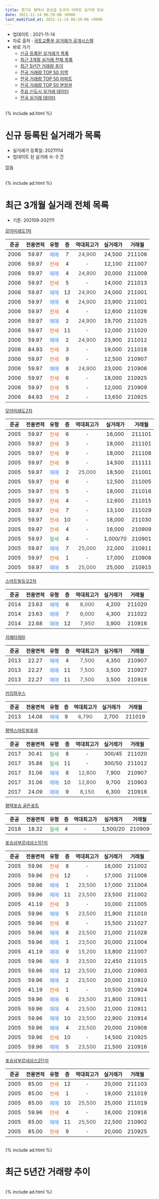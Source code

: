 ```yaml
---
title: 경기도 평택시 포승읍 도곡리 아파트 실거래 정보
date: 2021-11-14 06:39:06 +0900
last_modified_at: 2021-11-14 06:39:06 +0900
---
```


* 업데이트 : 2021-11-14
* 자료 출처 : [국토교통부 실거래가 공개시스템](http://rt.molit.go.kr)
* 바로 가기
    * [신규 등록된 실거래가 목록](#신규-등록된-실거래가-목록)
    * [최근 3개월 실거래 전체 목록](#최근-3개월-실거래-전체-목록)
    * [최근 5년간 거래량 추이](#최근-5년간-거래량-추이)
    * [전국 거래량 TOP 50 지역](https://inasie.github.io/apt-trade-info/최근-3개월-전국에서-가장-거래가-많이-발생한-지역)
    * [전국 거래량 TOP 50 아파트](https://inasie.github.io/apt-trade-info/최근-3개월-전국에서-가장-거래가-많이-발생한-아파트)
    * [전국 거래량 TOP 50 분양권](https://inasie.github.io/apt-trade-info/최근-3개월-전국에서-가장-거래가-많이-발생한-분양권)
    * [주요 신도시 실거래 데이터](https://inasie.github.io/apt-trade-info/주요-신도시)
    * [전국 실거래 데이터](https://inasie.github.io/apt-trade-info/전국)
<br>
{% include ad.html %}
<br>

# 신규 등록된 실거래가 목록
* 실거래가 등록일: 20211114
* 업데이트 된 실거래 수: 0 건

없음

<br>
{% include ad.html %}
<br>

# 최근 3개월 실거래 전체 목록
* 기준: 202109-202111


[모아미래도1차](https://search.naver.com/search.naver?query=%EA%B2%BD%EA%B8%B0%EB%8F%84+%ED%8F%89%ED%83%9D%EC%8B%9C+%ED%8F%AC%EC%8A%B9%EC%9D%8D+%EB%8F%84%EA%B3%A1%EB%A6%AC+%EB%AA%A8%EC%95%84%EB%AF%B8%EB%9E%98%EB%8F%841%EC%B0%A8)

|준공|전용면적|유형|층|역대최고가|실거래가|거래월|
|:---:|:---:|:---:|:---:|:---:|:---:|:---:|
|2006|59.97|<span style="color:#4285f3">매매</span>|7|<span style="color:#444444">24,900</span>|24,500|211106|
|2006|59.97|<span style="color:#ff5a00">전세</span>|4|<span style="color:#444444">-</span>|12,100|211007|
|2006|59.97|<span style="color:#4285f3">매매</span>|4|<span style="color:#444444">24,900</span>|20,000|211009|
|2006|59.97|<span style="color:#ff5a00">전세</span>|5|<span style="color:#444444">-</span>|14,000|211013|
|2006|59.97|<span style="color:#4285f3">매매</span>|12|<span style="color:#444444">24,900</span>|24,000|211001|
|2006|59.97|<span style="color:#4285f3">매매</span>|6|<span style="color:#444444">24,900</span>|23,900|211001|
|2006|59.97|<span style="color:#ff5a00">전세</span>|4|<span style="color:#444444">-</span>|12,600|211026|
|2006|59.97|<span style="color:#4285f3">매매</span>|2|<span style="color:#444444">24,900</span>|19,700|211025|
|2006|59.97|<span style="color:#ff5a00">전세</span>|11|<span style="color:#444444">-</span>|12,000|211020|
|2006|59.97|<span style="color:#4285f3">매매</span>|2|<span style="color:#444444">24,900</span>|23,900|211012|
|2006|84.93|<span style="color:#ff5a00">전세</span>|3|<span style="color:#444444">-</span>|19,000|211018|
|2006|59.97|<span style="color:#ff5a00">전세</span>|9|<span style="color:#444444">-</span>|12,500|210907|
|2006|59.97|<span style="color:#4285f3">매매</span>|8|<span style="color:#444444">24,900</span>|23,000|210906|
|2006|59.97|<span style="color:#ff5a00">전세</span>|6|<span style="color:#444444">-</span>|18,000|210925|
|2006|59.97|<span style="color:#ff5a00">전세</span>|5|<span style="color:#444444">-</span>|12,000|210909|
|2006|84.93|<span style="color:#ff5a00">전세</span>|2|<span style="color:#444444">-</span>|13,650|210925|

[모아미래도2차](https://search.naver.com/search.naver?query=%EA%B2%BD%EA%B8%B0%EB%8F%84+%ED%8F%89%ED%83%9D%EC%8B%9C+%ED%8F%AC%EC%8A%B9%EC%9D%8D+%EB%8F%84%EA%B3%A1%EB%A6%AC+%EB%AA%A8%EC%95%84%EB%AF%B8%EB%9E%98%EB%8F%842%EC%B0%A8)

|준공|전용면적|유형|층|역대최고가|실거래가|거래월|
|:---:|:---:|:---:|:---:|:---:|:---:|:---:|
|2005|59.97|<span style="color:#ff5a00">전세</span>|6|<span style="color:#444444">-</span>|16,000|211101|
|2005|59.97|<span style="color:#ff5a00">전세</span>|3|<span style="color:#444444">-</span>|18,000|211101|
|2005|59.97|<span style="color:#ff5a00">전세</span>|9|<span style="color:#444444">-</span>|18,000|211108|
|2005|59.97|<span style="color:#ff5a00">전세</span>|9|<span style="color:#444444">-</span>|14,500|211111|
|2005|59.97|<span style="color:#4285f3">매매</span>|2|<span style="color:#444444">25,000</span>|18,500|211001|
|2005|59.97|<span style="color:#ff5a00">전세</span>|6|<span style="color:#444444">-</span>|12,500|211005|
|2005|59.97|<span style="color:#ff5a00">전세</span>|5|<span style="color:#444444">-</span>|18,000|211016|
|2005|59.97|<span style="color:#ff5a00">전세</span>|4|<span style="color:#444444">-</span>|12,600|211015|
|2005|59.97|<span style="color:#ff5a00">전세</span>|7|<span style="color:#444444">-</span>|13,100|211029|
|2005|59.97|<span style="color:#ff5a00">전세</span>|10|<span style="color:#444444">-</span>|18,000|211030|
|2005|59.97|<span style="color:#ff5a00">전세</span>|4|<span style="color:#444444">-</span>|16,000|210909|
|2005|59.97|<span style="color:#34a853">월세</span>|4|<span style="color:#444444">-</span>|1,000/70|210901|
|2005|59.97|<span style="color:#4285f3">매매</span>|7|<span style="color:#444444">25,000</span>|22,000|210911|
|2005|59.97|<span style="color:#ff5a00">전세</span>|1|<span style="color:#444444">-</span>|17,000|210908|
|2005|59.97|<span style="color:#4285f3">매매</span>|5|<span style="color:#444444">25,000</span>|25,000|210915|

[스마트빌듀오2차](https://search.naver.com/search.naver?query=%EA%B2%BD%EA%B8%B0%EB%8F%84+%ED%8F%89%ED%83%9D%EC%8B%9C+%ED%8F%AC%EC%8A%B9%EC%9D%8D+%EB%8F%84%EA%B3%A1%EB%A6%AC+%EC%8A%A4%EB%A7%88%ED%8A%B8%EB%B9%8C%EB%93%80%EC%98%A42%EC%B0%A8)

|준공|전용면적|유형|층|역대최고가|실거래가|거래월|
|:---:|:---:|:---:|:---:|:---:|:---:|:---:|
|2014|23.63|<span style="color:#4285f3">매매</span>|6|<span style="color:#444444">8,000</span>|4,200|211020|
|2014|23.63|<span style="color:#4285f3">매매</span>|7|<span style="color:#444444">8,000</span>|4,300|211022|
|2014|22.68|<span style="color:#4285f3">매매</span>|12|<span style="color:#444444">7,950</span>|3,900|210916|

[지예타워Ⅲ](https://search.naver.com/search.naver?query=%EA%B2%BD%EA%B8%B0%EB%8F%84+%ED%8F%89%ED%83%9D%EC%8B%9C+%ED%8F%AC%EC%8A%B9%EC%9D%8D+%EB%8F%84%EA%B3%A1%EB%A6%AC+%EC%A7%80%EC%98%88%ED%83%80%EC%9B%8C%E2%85%A2)

|준공|전용면적|유형|층|역대최고가|실거래가|거래월|
|:---:|:---:|:---:|:---:|:---:|:---:|:---:|
|2013|22.27|<span style="color:#4285f3">매매</span>|4|<span style="color:#444444">7,500</span>|4,350|210907|
|2013|22.27|<span style="color:#4285f3">매매</span>|11|<span style="color:#444444">7,500</span>|3,500|210927|
|2013|22.27|<span style="color:#4285f3">매매</span>|11|<span style="color:#444444">7,500</span>|3,500|210916|

[카임하우스](https://search.naver.com/search.naver?query=%EA%B2%BD%EA%B8%B0%EB%8F%84+%ED%8F%89%ED%83%9D%EC%8B%9C+%ED%8F%AC%EC%8A%B9%EC%9D%8D+%EB%8F%84%EA%B3%A1%EB%A6%AC+%EC%B9%B4%EC%9E%84%ED%95%98%EC%9A%B0%EC%8A%A4)

|준공|전용면적|유형|층|역대최고가|실거래가|거래월|
|:---:|:---:|:---:|:---:|:---:|:---:|:---:|
|2013|14.08|<span style="color:#4285f3">매매</span>|9|<span style="color:#444444">6,790</span>|2,700|211019|

[평택스마트빌포레](https://search.naver.com/search.naver?query=%EA%B2%BD%EA%B8%B0%EB%8F%84+%ED%8F%89%ED%83%9D%EC%8B%9C+%ED%8F%AC%EC%8A%B9%EC%9D%8D+%EB%8F%84%EA%B3%A1%EB%A6%AC+%ED%8F%89%ED%83%9D%EC%8A%A4%EB%A7%88%ED%8A%B8%EB%B9%8C%ED%8F%AC%EB%A0%88)

|준공|전용면적|유형|층|역대최고가|실거래가|거래월|
|:---:|:---:|:---:|:---:|:---:|:---:|:---:|
|2017|30.41|<span style="color:#34a853">월세</span>|8|<span style="color:#444444">-</span>|300/45|211020|
|2017|35.88|<span style="color:#34a853">월세</span>|11|<span style="color:#444444">-</span>|300/50|211012|
|2017|31.06|<span style="color:#4285f3">매매</span>|8|<span style="color:#444444">12,800</span>|7,900|210907|
|2017|31.06|<span style="color:#4285f3">매매</span>|10|<span style="color:#444444">12,800</span>|9,700|210903|
|2017|24.09|<span style="color:#4285f3">매매</span>|9|<span style="color:#444444">8,150</span>|6,300|210916|


<script async src="//pagead2.googlesyndication.com/pagead/js/adsbygoogle.js"></script>
<!-- 기본 -->
<ins class="adsbygoogle"
     style="display:block"
     data-ad-client="ca-pub-2446590836940007"
     data-ad-slot="1659523306"
     data-ad-format="auto"
     data-full-width-responsive="true"></ins>
<script>
(adsbygoogle = window.adsbygoogle || []).push({});
</script>


[평택포승 골든포트](https://search.naver.com/search.naver?query=%EA%B2%BD%EA%B8%B0%EB%8F%84+%ED%8F%89%ED%83%9D%EC%8B%9C+%ED%8F%AC%EC%8A%B9%EC%9D%8D+%EB%8F%84%EA%B3%A1%EB%A6%AC+%ED%8F%89%ED%83%9D%ED%8F%AC%EC%8A%B9+%EA%B3%A8%EB%93%A0%ED%8F%AC%ED%8A%B8)

|준공|전용면적|유형|층|역대최고가|실거래가|거래월|
|:---:|:---:|:---:|:---:|:---:|:---:|:---:|
|2018|18.32|<span style="color:#34a853">월세</span>|4|<span style="color:#444444">-</span>|1,500/20|210909|

[포승삼부르네상스1단지](https://search.naver.com/search.naver?query=%EA%B2%BD%EA%B8%B0%EB%8F%84+%ED%8F%89%ED%83%9D%EC%8B%9C+%ED%8F%AC%EC%8A%B9%EC%9D%8D+%EB%8F%84%EA%B3%A1%EB%A6%AC+%ED%8F%AC%EC%8A%B9%EC%82%BC%EB%B6%80%EB%A5%B4%EB%84%A4%EC%83%81%EC%8A%A41%EB%8B%A8%EC%A7%80)

|준공|전용면적|유형|층|역대최고가|실거래가|거래월|
|:---:|:---:|:---:|:---:|:---:|:---:|:---:|
|2005|59.96|<span style="color:#ff5a00">전세</span>|8|<span style="color:#444444">-</span>|16,000|211002|
|2005|59.96|<span style="color:#ff5a00">전세</span>|12|<span style="color:#444444">-</span>|17,000|211006|
|2005|59.96|<span style="color:#4285f3">매매</span>|1|<span style="color:#444444">23,500</span>|17,000|211004|
|2005|59.96|<span style="color:#4285f3">매매</span>|11|<span style="color:#444444">23,500</span>|23,500|211002|
|2005|41.19|<span style="color:#ff5a00">전세</span>|3|<span style="color:#444444">-</span>|10,000|211005|
|2005|59.96|<span style="color:#4285f3">매매</span>|5|<span style="color:#444444">23,500</span>|21,900|211010|
|2005|59.96|<span style="color:#ff5a00">전세</span>|8|<span style="color:#444444">-</span>|15,500|211027|
|2005|59.96|<span style="color:#4285f3">매매</span>|8|<span style="color:#444444">23,500</span>|21,000|211028|
|2005|59.96|<span style="color:#4285f3">매매</span>|1|<span style="color:#444444">23,500</span>|20,000|211004|
|2005|41.19|<span style="color:#4285f3">매매</span>|9|<span style="color:#444444">15,200</span>|13,800|211007|
|2005|59.96|<span style="color:#4285f3">매매</span>|3|<span style="color:#444444">23,500</span>|22,450|211015|
|2005|59.96|<span style="color:#4285f3">매매</span>|12|<span style="color:#444444">23,500</span>|21,000|210903|
|2005|59.96|<span style="color:#4285f3">매매</span>|2|<span style="color:#444444">23,500</span>|20,000|210910|
|2005|41.19|<span style="color:#ff5a00">전세</span>|1|<span style="color:#444444">-</span>|10,500|210924|
|2005|59.96|<span style="color:#4285f3">매매</span>|6|<span style="color:#444444">23,500</span>|21,800|210911|
|2005|59.96|<span style="color:#4285f3">매매</span>|4|<span style="color:#444444">23,500</span>|21,000|210911|
|2005|59.96|<span style="color:#4285f3">매매</span>|10|<span style="color:#444444">23,500</span>|22,900|210914|
|2005|59.96|<span style="color:#4285f3">매매</span>|4|<span style="color:#444444">23,500</span>|20,000|210908|
|2005|59.96|<span style="color:#ff5a00">전세</span>|10|<span style="color:#444444">-</span>|14,500|210925|
|2005|59.96|<span style="color:#4285f3">매매</span>|5|<span style="color:#444444">23,500</span>|21,500|210916|

[포승삼부르네상스2단지](https://search.naver.com/search.naver?query=%EA%B2%BD%EA%B8%B0%EB%8F%84+%ED%8F%89%ED%83%9D%EC%8B%9C+%ED%8F%AC%EC%8A%B9%EC%9D%8D+%EB%8F%84%EA%B3%A1%EB%A6%AC+%ED%8F%AC%EC%8A%B9%EC%82%BC%EB%B6%80%EB%A5%B4%EB%84%A4%EC%83%81%EC%8A%A42%EB%8B%A8%EC%A7%80)

|준공|전용면적|유형|층|역대최고가|실거래가|거래월|
|:---:|:---:|:---:|:---:|:---:|:---:|:---:|
|2005|85.00|<span style="color:#ff5a00">전세</span>|12|<span style="color:#444444">-</span>|20,000|211103|
|2005|85.00|<span style="color:#ff5a00">전세</span>|1|<span style="color:#444444">-</span>|19,000|211019|
|2005|85.00|<span style="color:#4285f3">매매</span>|10|<span style="color:#444444">25,500</span>|25,000|211019|
|2005|59.96|<span style="color:#ff5a00">전세</span>|4|<span style="color:#444444">-</span>|16,000|210916|
|2005|85.00|<span style="color:#4285f3">매매</span>|11|<span style="color:#444444">25,500</span>|22,500|210902|
|2005|85.00|<span style="color:#ff5a00">전세</span>|9|<span style="color:#444444">-</span>|20,000|210925|


<br>
{% include ad.html %}
<br>

# 최근 5년간 거래량 추이


<div style="width:100%;">
    <canvas id="deal_progress" height="200"></canvas>
</div>

<script>
new Chart(document.getElementById("deal_progress"), {
    type: 'line',
    data: {
        labels: ['201611','201612','201701','201702','201703','201704','201705','201706','201707','201708','201709','201710','201711','201712','201801','201802','201803','201804','201805','201806','201807','201808','201809','201810','201811','201812','201901','201902','201903','201904','201905','201906','201907','201908','201909','201910','201911','201912','202001','202002','202003','202004','202005','202006','202007','202008','202009','202010','202011','202012','202101','202102','202103','202104','202105','202106','202107','202108','202109','202110','202111'],
        datasets: [{
            label: '매매',
            pointRadius: 1,
            data: [9, 5, 4, 20, 20, 10, 17, 14, 7, 21, 24, 12, 7, 11, 11, 10, 12, 11, 10, 12, 6, 7, 12, 10, 6, 12, 7, 7, 10, 12, 5, 7, 10, 11, 8, 14, 14, 9, 7, 17, 11, 13, 22, 22, 14, 7, 8, 18, 21, 16, 39, 58, 38, 83, 163, 54, 76, 41, 18, 17, 1],
            borderColor: "rgba(255, 201, 14, 1)",
            backgroundColor: "rgba(255, 201, 14, 0.5)",
            fill: false,
            lineTension: 0
        },{
            label: '전월세',
            pointRadius: 1,
            data: [12, 19, 16, 14, 23, 12, 24, 26, 28, 20, 16, 16, 4, 13, 18, 14, 26, 14, 15, 22, 12, 6, 13, 17, 16, 13, 16, 15, 16, 22, 18, 14, 18, 19, 17, 9, 12, 14, 20, 20, 16, 17, 16, 18, 12, 20, 7, 13, 7, 4, 17, 24, 31, 31, 49, 27, 20, 27, 12, 17, 5],
            borderColor: "rgba(0, 141, 185, 1)",
            backgroundColor: "rgba(0, 141, 185, 0.5)",
            fill: false,
            lineTension: 0
        }
        ]
    },
    options: {
        responsive: true,
        title: {
            display: false
        },
        tooltips: {
            mode: 'index',
            intersect: false
        },
        hover: {
            mode: 'nearest',
            intersect: true
        },
        scales: {
            xAxes: [{
                display: true,
                scaleLabel: {
                    display: true,
                    labelString: '년/월'
                }
            }],
            yAxes: [{
                display: true,
                ticks: {
                    suggestedMin: 0,
                },
                scaleLabel: {
                    display: true,
                    labelString: '실거래 수'
                }
            }]
        }
    }
});

</script>


<br>
{% include ad.html %}
<br>


